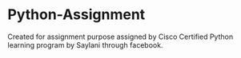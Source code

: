 # Python-Assignment
Created for assignment purpose assigned by Cisco Certified Python learning program by Saylani through facebook.
